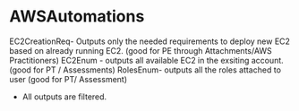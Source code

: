 # AWSAutomations
EC2CreationReq- Outputs only the needed requirements to deploy new EC2 based on already running EC2. (good for PE through Attachments/AWS Practitioners)
EC2Enum - outputs all available EC2 in the exsiting account. (good for PT / Assessments)
RolesEnum- outputs all the roles attached to user (good for PT/ Assessment)
* All outputs are filtered. 
